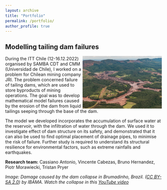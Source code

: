 ```yaml
---
layout: archive
title: "Portfolio"
permalink: /portfolio/
author_profile: true
---
```


Modelling tailing dam failures
---

<img align="right" src="dam_collapse.png" width="255px"/>

During the ITT Chile (12-16.12.2022) organised by SAMBA CDT and CMM (Universidad de Chile), I worked on a problem for Chilean mining company JRI. The problem concerned failure of tailing dams, which are used to store byproducts of mining operations. The goal was to develop mathematical model failures caused by the erosion of the dam from liquid tailings seeping through the base of the dam.

The model we developed incorporates the accumulation of surface water at the reservoir, with the infiltration of water through the dam. We used it to investigate effect of dam structure on its safety, and demonstrated that it can also be used to find optimal placement of drainage pipes, to minimise the risk of failure. Further study is required to understand its structural resilience for environmental factors, such as extreme rainfalls and earthquakes.

**Research team:** Cassiano Antonio, Vincente Cabezas, Bruno Hernandez, Piotr Morawiecki, Tristan Pryer

*Image: Damage caused by the dam collapse in Brumadinho, Brazil. (<a href="https://creativecommons.org/licenses/by-sa/2.0/" rel="license" target="_blank">CC BY-SA 2.0</a>) by IBAMA. Watch the collapse in this <a href="https://www.youtube.com/watch?v=sKZUZQytads&ab_channel=GreenpeaceInternational">YouTube video</a>*

